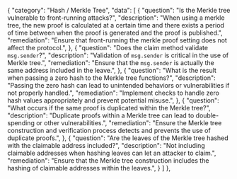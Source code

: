 {
        "category": "Hash / Merkle Tree",
        "data": [
            {
                "question": "Is the Merkle tree vulnerable to front-running attacks?",
                "description": "When using a merkle tree, the new proof is calculated at a certain time and there exists a period of time between when the proof is generated and the proof is published.",
                "remediation": "Ensure that front-running the merkle proof setting does not affect the protocol.",
            },
            {
                "question": "Does the claim method validate `msg.sender`?",
                "description": "Validation of `msg.sender` is critical in the use of Merkle tree.",
                "remediation": "Ensure that the `msg.sender` is actually the same address included in the leave.",
            },
            {
                "question": "What is the result when passing a zero hash to the Merkle tree functions?",
                "description": "Passing the zero hash can lead to unintended behaviors or vulnerabilities if not properly handled.",
                "remediation": "Implement checks to handle zero hash values appropriately and prevent potential misuse.",
            },
            {
                "question": "What occurs if the same proof is duplicated within the Merkle tree?",
                "description": "Duplicate proofs within a Merkle tree can lead to double-spending or other vulnerabilities.",
                "remediation": "Ensure the Merkle tree construction and verification process detects and prevents the use of duplicate proofs.",
            },
            {
                "question": "Are the leaves of the Merkle tree hashed with the claimable address included?",
                "description": "Not including claimable addresses when hashing leaves can let an attacker to claim.",
                "remediation": "Ensure that the Merkle tree construction includes the hashing of claimable addresses within the leaves.",
            }
        ]
    },